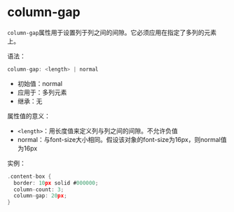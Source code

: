 column-gap
========

`column-gap`属性用于设置列于列之间的间隙。它必须应用在指定了多列的元素上。

语法：

```c
column-gap: <length> | normal
```

 - 初始值：normal
 - 应用于：多列元素
 - 继承：无

属性值的意义：

 - `<length>`：用长度值来定义列与列之间的间隙。不允许负值
 - normal：与font-size大小相同。假设该对象的font-size为16px，则normal值为16px

实例：

```c
.content-box {
  border: 10px solid #000000;
  column-count: 3;
  column-gap: 20px;
}
```
